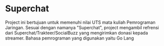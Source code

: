 # Superchat

Project ini bertujuan untuk memenuhi nilai UTS mata kuliah Pemrograman Jaringan. Sesuai dengan namanya "Superchat", project mengambil refrensi dari Superchat/Trakteer/SocialBuzz yang mengirimkan donasi kepada streamer. Bahasa pemrograman yang digunakan yaitu Go Lang
